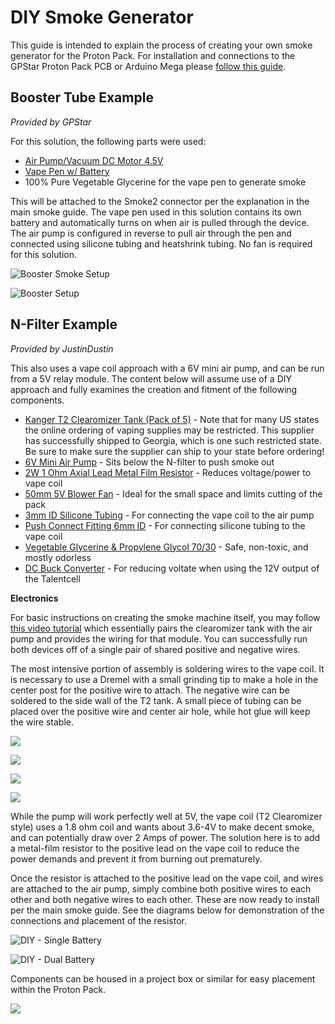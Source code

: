 # DIY Smoke Generator

This guide is intended to explain the process of creating your own smoke generator for the Proton Pack. For installation and connections to the GPStar Proton Pack PCB or Arduino Mega please [follow this guide](SMOKE.md).

## Booster Tube Example

*Provided by GPStar*

For this solution, the following parts were used:

- [Air Pump/Vacuum DC Motor 4.5V](https://www.adafruit.com/product/4699)
- [Vape Pen w/ Battery](https://www.joyetech.com/product/eroll-mac/)
- 100% Pure Vegetable Glycerine for the vape pen to generate smoke

This will be attached to the Smoke2 connector per the explanation in the main smoke guide. The vape pen used in this solution contains its own battery and automatically turns on when air is pulled through the device. The air pump is configured in reverse to pull air through the pen and connected using silicone tubing and heatshrink tubing. No fan is required for this solution.

![Booster Smoke Setup](images/SmokeBooster5.jpg)

![Booster Setup](images/SmokeBooster4.jpg)

## N-Filter Example

*Provided by JustinDustin*

This also uses a vape coil approach with a 6V mini air pump, and can be run from a 5V relay module. The content below will assume use of a DIY approach and fully examines the creation and fitment of the following components.

- [Kanger T2 Clearomizer Tank (Pack of 5)](https://www.ecigmafia.com/products/kanger-t2-clearomizer-tank-pack-of-5.html) - Note that for many US states the online ordering of vaping supplies may be restricted. This supplier has successfully shipped to Georgia, which is one such restricted state. Be sure to make sure the supplier can ship to your state before ordering!
- [6V Mini Air Pump](https://a.co/d/0gUOvwu) - Sits below the N-filter to push smoke out
- [2W 1 Ohm Axial Lead Metal Film Resistor](https://a.co/d/6BQW8AU) - Reduces voltage/power to vape coil
- [50mm 5V Blower Fan](https://a.co/d/27U0kEJ) - Ideal for the small space and limits cutting of the pack
- [3mm ID Silicone Tubing](https://a.co/d/5PaWppP) - For connecting the vape coil to the air pump
- [Push Connect Fitting 6mm ID](https://a.co/d/dLrPN3C) - For connecting silicone tubing to the vape coil
- [Vegetable Glycerine & Propylene Glycol 70/30](https://a.co/d/5PaWppP) - Safe, non-toxic, and mostly odorless
- [DC Buck Converter](https://a.co/d/7GAJham) - For reducing voltate when using the 12V output of the Talentcell

**Electronics**

For basic instructions on creating the smoke machine itself, you may follow [this video tutorial](https://www.youtube.com/watch?v=uDISX8MMLak) which essentially pairs the clearomizer tank with the air pump and provides the wiring for that module. You can successfully run both devices off of a single pair of shared positive and negative wires.

The most intensive portion of assembly is soldering wires to the vape coil. It is necessary to use a Dremel with a small grinding tip to make a hole in the center post for the positive wire to attach. The negative wire can be soldered to the side wall of the T2 tank. A small piece of tubing can be placed over the positive wire and center air hole, while hot glue will keep the wire stable.

![](images/SmokeGen1.jpg)

![](images/SmokeGen2.jpg)

![](images/SmokeGen3.jpg)

![](images/SmokeGen4.jpg)

While the pump will work perfectly well at 5V, the vape coil (T2 Clearomizer style) uses a 1.8 ohm coil and wants about 3.6-4V to make decent smoke, and can potentially draw over 2 Amps of power. The solution here is to add a metal-film resistor to the positive lead on the vape coil to reduce the power demands and prevent it from burning out prematurely.

Once the resistor is attached to the positive lead on the vape coil, and wires are attached to the air pump, simply combine both positive wires to each other and both negative wires to each other. These are now ready to install per the main smoke guide.
 See the diagrams below for demonstration of the connections and placement of the resistor.

![DIY - Single Battery](images/Smoke-DIY-1.png)

![DIY - Dual Battery](images/Smoke-DIY-2.png)

Components can be housed in a project box or similar for easy placement within the Proton Pack.

![](images/SmokeGenBox.jpg)
